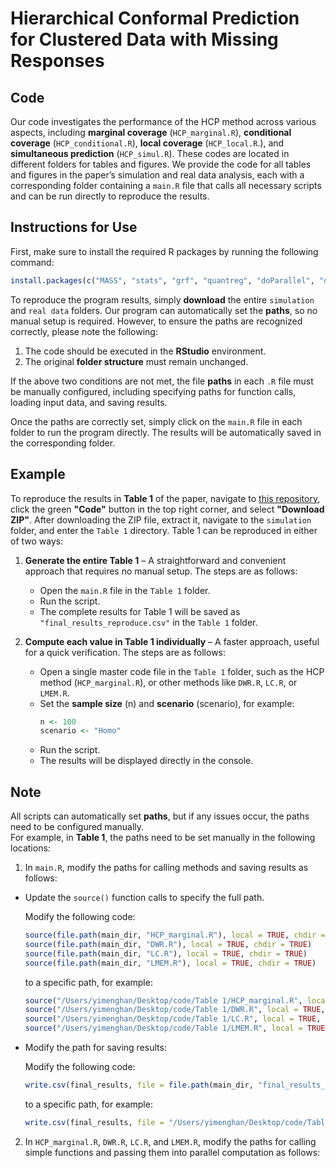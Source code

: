 # Hierarchical Conformal Prediction for Clustered Data with Missing Responses


## Code
Our code investigates the performance of the HCP method across various aspects, including **marginal coverage** (`HCP_marginal.R`), **conditional coverage** (`HCP_conditional.R`), **local coverage**  (`HCP_local.R`.), and **simultaneous prediction** (`HCP_simul.R`). These codes are located in different folders for tables and figures.
We provide the code for all tables and figures in the paper’s simulation and real data analysis, each with a corresponding folder containing a `main.R` file that calls all necessary scripts and can be run directly to reproduce the results.



## Instructions for Use
First, make sure to install the required R packages by running the following command:
```R
install.packages(c("MASS", "stats", "grf", "quantreg", "doParallel", "doRNG", "lme4", "merTools", "randomForest", "rstudioapi"))
```

To reproduce the program results, simply **download** the entire `simulation` and `real data` folders.
Our program can automatically set the **paths**, so no manual setup is required.
However, to ensure the paths are recognized correctly, please note the following:
1. The code should be executed in the **RStudio** environment.
2. The original **folder structure** must remain unchanged.


If the above two conditions are not met, the file **paths** in each `.R` file must be manually configured, including specifying paths for function calls, loading input data, and saving results.


Once the paths are correctly set, simply click on the `main.R` file in each folder to run the program directly. The results will be automatically saved in the corresponding folder.

## Example
To reproduce the results in **Table 1** of the paper, navigate to [this repository](https://github.com/judywangstat/HCP.git), click the green **"Code"** button in the top right corner, and select **"Download ZIP"**.
After downloading the ZIP file, extract it, navigate to the `simulation` folder, and enter the `Table 1` directory.
Table 1 can be reproduced in either of two ways:
1. **Generate the entire Table 1** – A straightforward and convenient approach that requires no manual setup. The steps are as follows:
     - Open the `main.R` file in the `Table 1` folder.  
     - Run the script.  
     - The complete results for Table 1 will be saved as `"final_results_reproduce.csv"` in the `Table 1` folder.
     
2. **Compute each value in Table 1 individually** – A faster approach, useful for a quick verification.  The steps are as follows:
   - Open a single master code file in the `Table 1` folder, such as the HCP method (`HCP_marginal.R`), or other methods like `DWR.R`, `LC.R`, or `LMEM.R`.  
   - Set the **sample size** (n) and **scenario** (scenario), for example:  
     ```R
     n <- 100  
     scenario <- "Homo"
     ```  
   - Run the script.  
   - The results will be displayed directly in the console.   

## Note 
All scripts can automatically set **paths**, but if any issues occur, the paths need to be configured manually.  
For example, in **Table 1**, the paths need to be set manually in the following locations:  
1.  In `main.R`, modify the paths for calling methods and saving results as follows:
   - Update the `source()` function calls to specify the full path.

     Modify the following code:  
        ```R
        source(file.path(main_dir, "HCP_marginal.R"), local = TRUE, chdir = TRUE)
        source(file.path(main_dir, "DWR.R"), local = TRUE, chdir = TRUE)
        source(file.path(main_dir, "LC.R"), local = TRUE, chdir = TRUE)
        source(file.path(main_dir, "LMEM.R"), local = TRUE, chdir = TRUE)
        ```
     to a specific path, for example:  
        ```R
        source("/Users/yimenghan/Desktop/code/Table 1/HCP_marginal.R", local = TRUE, chdir = TRUE)
        source("/Users/yimenghan/Desktop/code/Table 1/DWR.R", local = TRUE, chdir = TRUE)
        source("/Users/yimenghan/Desktop/code/Table 1/LC.R", local = TRUE, chdir = TRUE)
        source("/Users/yimenghan/Desktop/code/Table 1/LMEM.R", local = TRUE, chdir = TRUE)
        ```

   -  Modify the path for saving results:
   
      Modify the following code:  
        ```R
        write.csv(final_results, file = file.path(main_dir, "final_results_reproduce.csv"), row.names = FALSE)
        ```
       to a specific path, for example:  
        ```R
        write.csv(final_results, file = "/Users/yimenghan/Desktop/code/Table 1/final_results_reproduce.csv", row.names = TRUE)
        ```
2. In `HCP_marginal.R`, `DWR.R`, `LC.R`, and `LMEM.R`, modify the paths for calling simple functions and passing them into parallel computation as follows:  





